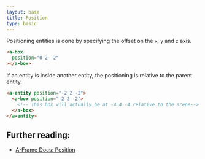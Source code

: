 ```yaml
---
layout: base
title: Position
type: basic
---
```


Positioning entities is done by specifying the offset on the `x`, `y` and `z` axis.

```html
<a-box
  position="0 2 -2"
></a-box>
```

If an entity is inside another entity, the positioning is relative to the parent entity.

```html
<a-entity position="-2 2 -2">
  <a-box position="-2 2 -2">
    <!-- This box will actually be at -4 4 -4 relative to the scene-->
  </a-box>
</a-entity>
```

## Further reading:

- [A-Frame Docs: Position](https://aframe.io/docs/0.2.0/components/position.html)
